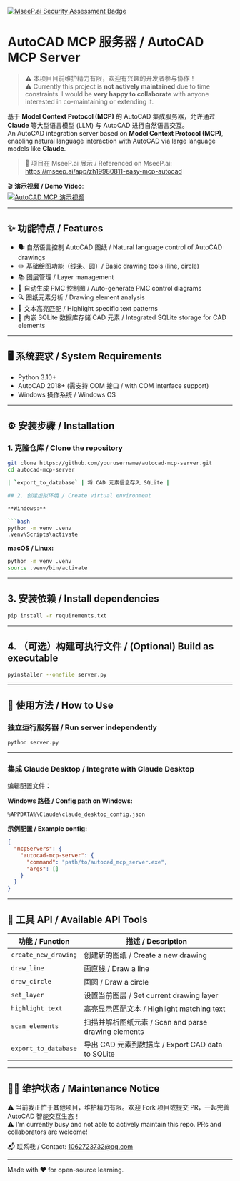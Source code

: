 [![MseeP.ai Security Assessment Badge](https://mseep.net/pr/zh19980811-easy-mcp-autocad-badge.png)](https://mseep.ai/app/zh19980811-easy-mcp-autocad)


# AutoCAD MCP 服务器 / AutoCAD MCP Server

> ⚠️ 本项目目前维护精力有限，欢迎有兴趣的开发者参与协作！  
> ⚠️ Currently this project is **not actively maintained** due to time constraints. I would be **very happy to collaborate** with anyone interested in co-maintaining or extending it.

基于 **Model Context Protocol (MCP)** 的 AutoCAD 集成服务器，允许通过 **Claude** 等大型语言模型 (LLM) 与 AutoCAD 进行自然语言交互。  
An AutoCAD integration server based on **Model Context Protocol (MCP)**, enabling natural language interaction with AutoCAD via large language models like **Claude**.

> 🔗 项目在 MseeP.ai 展示 / Referenced on MseeP.ai:  
> https://mseep.ai/app/zh19980811-easy-mcp-autocad

🎬 **演示视频 / Demo Video**:  
[![AutoCAD MCP 演示视频](https://img.youtube.com/vi/-I6CTc3Xaek/0.jpg)](https://www.youtube.com/watch?v=-I6CTc3Xaek)

---

## ✨ 功能特点 / Features

- 🗣️ 自然语言控制 AutoCAD 图纸 / Natural language control of AutoCAD drawings  
- ✏️ 基础绘图功能（线条、圆）/ Basic drawing tools (line, circle)  
- 📚 图层管理 / Layer management  
- 🧠 自动生成 PMC 控制图 / Auto-generate PMC control diagrams  
- 🔍 图纸元素分析 / Drawing element analysis  
- 🔦 文本高亮匹配 / Highlight specific text patterns  
- 💾 内嵌 SQLite 数据库存储 CAD 元素 / Integrated SQLite storage for CAD elements  

---

## 🖥️ 系统要求 / System Requirements

- Python 3.10+  
- AutoCAD 2018+ (需支持 COM 接口 / with COM interface support)  
- Windows 操作系统 / Windows OS  

---

## ⚙️ 安装步骤 / Installation

### 1. 克隆仓库 / Clone the repository

```bash
git clone https://github.com/yourusername/autocad-mcp-server.git
cd autocad-mcp-server

| `export_to_database` | 将 CAD 元素信息存入 SQLite |

## 2. 创建虚拟环境 / Create virtual environment

**Windows:**

```bash
python -m venv .venv
.venv\Scripts\activate
```

**macOS / Linux:**

```bash
python -m venv .venv
source .venv/bin/activate
```

---

## 3. 安装依赖 / Install dependencies

```bash
pip install -r requirements.txt
```

---

## 4. （可选）构建可执行文件 / (Optional) Build as executable

```bash
pyinstaller --onefile server.py
```

---

## 🚀 使用方法 / How to Use

### 独立运行服务器 / Run server independently

```bash
python server.py
```

---

### 集成 Claude Desktop / Integrate with Claude Desktop

编辑配置文件：

**Windows 路径 / Config path on Windows:**

```shell
%APPDATA%\Claude\claude_desktop_config.json
```

**示例配置 / Example config:**

```json
{
  "mcpServers": {
    "autocad-mcp-server": {
      "command": "path/to/autocad_mcp_server.exe",
      "args": []
    }
  }
}
```

---

## 🧰 工具 API / Available API Tools

| 功能 / Function         | 描述 / Description                       |
|------------------------|------------------------------------------|
| `create_new_drawing`   | 创建新的图纸 / Create a new drawing      |
| `draw_line`            | 画直线 / Draw a line                     |
| `draw_circle`          | 画圆 / Draw a circle                     |
| `set_layer`            | 设置当前图层 / Set current drawing layer |
| `highlight_text`       | 高亮显示匹配文本 / Highlight matching text |
| `scan_elements`        | 扫描并解析图纸元素 / Scan and parse drawing elements |
| `export_to_database`   | 导出 CAD 元素到数据库 / Export CAD data to SQLite |

---

## 🙋‍♂️ 维护状态 / Maintenance Notice

⚠️ 当前我正忙于其他项目，维护精力有限。欢迎 Fork 项目或提交 PR，一起完善 AutoCAD 智能交互生态！  
⚠️ I'm currently busy and not able to actively maintain this repo. PRs and collaborators are welcome!

📬 联系我 / Contact: 1062723732@qq.com 

---

Made with ❤️ for open-source learning.
